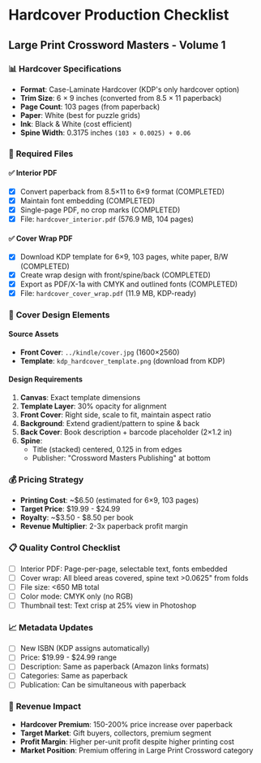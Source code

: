 # Hardcover Production Checklist
## Large Print Crossword Masters - Volume 1

### 📊 **Hardcover Specifications**
- **Format**: Case-Laminate Hardcover (KDP's only hardcover option)
- **Trim Size**: 6 × 9 inches (converted from 8.5 × 11 paperback)
- **Page Count**: 103 pages (from paperback)
- **Paper**: White (best for puzzle grids)
- **Ink**: Black & White (cost efficient)
- **Spine Width**: 0.3175 inches `(103 × 0.0025) + 0.06`

### 📁 **Required Files**

#### ✅ **Interior PDF**
- [x] Convert paperback from 8.5×11 to 6×9 format (COMPLETED)
- [x] Maintain font embedding (COMPLETED)
- [x] Single-page PDF, no crop marks (COMPLETED)
- [x] File: `hardcover_interior.pdf` (576.9 MB, 104 pages)

#### ✅ **Cover Wrap PDF**  
- [x] Download KDP template for 6×9, 103 pages, white paper, B/W (COMPLETED)
- [x] Create wrap design with front/spine/back (COMPLETED)
- [x] Export as PDF/X-1a with CMYK and outlined fonts (COMPLETED)
- [x] File: `hardcover_cover_wrap.pdf` (11.9 MB, KDP-ready)

### 🎨 **Cover Design Elements**

#### **Source Assets**
- **Front Cover**: `../kindle/cover.jpg` (1600×2560)
- **Template**: `kdp_hardcover_template.png` (download from KDP)

#### **Design Requirements**
1. **Canvas**: Exact template dimensions
2. **Template Layer**: 30% opacity for alignment 
3. **Front Cover**: Right side, scale to fit, maintain aspect ratio
4. **Background**: Extend gradient/pattern to spine & back
5. **Back Cover**: Book description + barcode placeholder (2×1.2 in)
6. **Spine**: 
   - Title (stacked) centered, 0.125 in from edges
   - Publisher: "Crossword Masters Publishing" at bottom

### 💰 **Pricing Strategy**
- **Printing Cost**: ~$6.50 (estimated for 6×9, 103 pages)
- **Target Price**: $19.99 - $24.99 
- **Royalty**: ~$3.50 - $8.50 per book
- **Revenue Multiplier**: 2-3x paperback profit margin

### 📋 **Quality Control Checklist**
- [ ] Interior PDF: Page-per-page, selectable text, fonts embedded
- [ ] Cover wrap: All bleed areas covered, spine text >0.0625" from folds
- [ ] File size: <650 MB total
- [ ] Color mode: CMYK only (no RGB)
- [ ] Thumbnail test: Text crisp at 25% view in Photoshop

### 📈 **Metadata Updates**
- [ ] New ISBN (KDP assigns automatically)
- [ ] Price: $19.99 - $24.99 range
- [ ] Description: Same as paperback (Amazon links formats)
- [ ] Categories: Same as paperback
- [ ] Publication: Can be simultaneous with paperback

### 🎯 **Revenue Impact**
- **Hardcover Premium**: 150-200% price increase over paperback
- **Target Market**: Gift buyers, collectors, premium segment
- **Profit Margin**: Higher per-unit profit despite higher printing cost
- **Market Position**: Premium offering in Large Print Crossword category